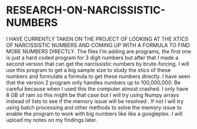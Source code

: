 # RESEARCH-ON-NARCISSISTIC-NUMBERS
I HAVE CURRENTLY TAKEN ON THE PROJECT OF LOOKING AT THE XTICS OF NARCISSISTIC  NUMBERS AND COMING UP WITH A FORMULA TO FIND MORE NUMBERS DIRECTLY.
The files I'm adding are programs, the first one is just a hard coded program for 3 digit numbers but after that I made a second version that can get the narcissistic numbers by brute-forcing. I will use this program to get a big sample size to study the xtics of these numbers and formulate a formula to get these numbers directly. I have seen that the version 2 program only handles numbers up to 100,000,000. Be careful because when I used this the computer almost crashed. I only have 8 GB of ram so this might be that case but I will try using Numpy arrays instead of lists to see if the memory issue will be resolved . If not I will try using batch processing and other methods to solve the memory issue to enable the program to work with big numbers like like a googleplex. I will upload my notes on my findings later. 

